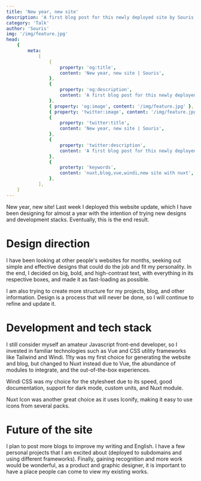 ```yaml
---
title: 'New year, new site'
description: 'A first blog post for this newly deployed site by Souris, a product designer in Phnom Penh'
category: 'Talk'
author: 'Souris'
img: '/img/feature.jpg'
head:
    {
        meta:
            [
                {
                    property: 'og:title',
                    content: 'New year, new site | Souris',
                },
                {
                    property: 'og:description',
                    content: 'A first blog post for this newly deployed site by Souris, a product designer in Phnom Penh',
                },
                { property: 'og:image', content: '/img/feature.jpg' },
                { property: 'twitter:image', content: '/img/feature.jpg' },
                {
                    property: 'twitter:title',
                    content: 'New year, new site | Souris',
                },
                {
                    property: 'twitter:description',
                    content: 'A first blog post for this newly deployed site by Souris, a product designer in Phnom Penh',
                },
                {
                    proterty: 'keywords',
                    content: 'nuxt,blog,vue,windi,new site with nuxt',
                },
            ],
    }
---
```


New year, new site! Last week I deployed this website update, which I have been designing for almost a year with the intention of trying new designs and development stacks. Eventually, this is the end result.

<!--more-->

# Design direction

I have been looking at other people's websites for months, seeking out simple and effective designs that could do the job and fit my personality. In the end, I decided on big, bold, and high-contrast text, with everything in its respective boxes, and made it as fast-loading as possible.

I am also trying to create more structure for my projects, blog, and other information. Design is a process that will never be done, so I will continue to refine and update it.

# Development and tech stack

I still consider myself an amateur Javascript front-end developer, so I invested in familiar technologies such as Vue and CSS utility frameworks like Tailwind and Windi. 11ty was my first choice for generating the website and blog, but changed to Nuxt instead due to Vue, the abundance of modules to integrate, and the out-of-the-box experiences.

Windi CSS was my choice for the stylesheet due to its speed, good documentation, support for dark mode, custom units, and Nuxt module.

Nuxt Icon was another great choice as it uses Iconify, making it easy to use icons from several packs.

# Future of the site

I plan to post more blogs to improve my writing and English. I have a few personal projects that I am excited about (deployed to subdomains and using different frameworks). Finally, gaining recognition and more work would be wonderful, as a product and graphic designer, it is important to have a place people can come to view my existing works.
